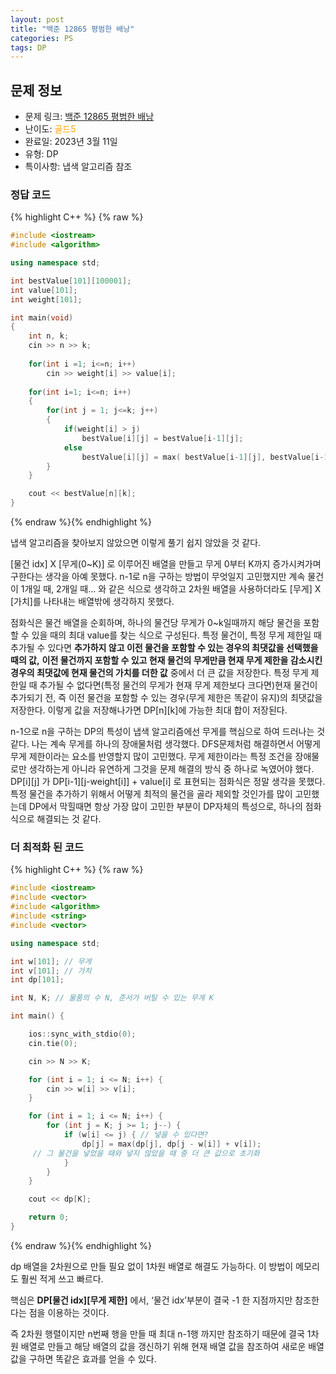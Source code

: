 ```yaml
---
layout: post
title: "백준 12865 평범한 배낭"
categories: PS
tags: DP
---
```


## 문제 정보
- 문제 링크: [백준 12865 평범한 배낭](https://www.acmicpc.net/problem/12865)
- 난이도: <span style="color:#FFA500">골드5</span>
- 완료일: 2023년 3월 11일
- 유형: DP
- 특이사항: 냅색 알고리즘 참조

### 정답 코드

{% highlight C++ %} {% raw %}
```C++
#include <iostream>
#include <algorithm>

using namespace std;

int bestValue[101][100001];
int value[101];
int weight[101];

int main(void)
{
	int n, k;
	cin >> n >> k;
	
	for(int i =1; i<=n; i++)
		cin >> weight[i] >> value[i];
		
	for(int i=1; i<=n; i++)
	{
		for(int j = 1; j<=k; j++)
		{			
			if(weight[i] > j)
				bestValue[i][j] = bestValue[i-1][j];
			else 
				bestValue[i][j] = max( bestValue[i-1][j], bestValue[i-1][j-weight[i]] + value[i] );
		}
	}

	cout << bestValue[n][k];
}
```
{% endraw %}{% endhighlight %}

냅색 알고리즘을 찾아보지 않았으면 이렇게 풀기 쉽지 않았을 것 같다.

[물건 idx] X [무게(0~K)] 로 이루어진 배열을 만들고 무게 0부터 K까지 증가시켜가며 구한다는 생각을 아예 못했다. n-1로 n을 구하는 방법이 무엇일지 고민했지만 계속 물건이 1개일 때, 2개일 때… 와 같은 식으로 생각하고 2차원 배열을 사용하더라도 [무게] X [가치]를 나타내는 배열밖에 생각하지 못했다.

점화식은 물건 배열을 순회하며, 하나의 물건당 무게가 0~k일때까지 해당 물건을 포함할 수 있을 때의 최대 value를 찾는 식으로 구성된다. 특정 물건이, 특정 무게 제한일 때 추가될 수 있다면 **추가하지 않고 이전 물건을 포함할 수 있는 경우의 최댓값을 선택했을 때의 값,** **이전 물건까지 포함할 수 있고 현재 물건의 무게만큼 현재 무게 제한을 감소시킨 경우의 최댓값에 현재 물건의 가치를 더한 값** 중에서 더 큰 값을 저장한다. 특정 무게 제한일 때 추가될 수 없다면(특정 물건의 무게가 현재 무게 제한보다 크다면)현재 물건이 추가되기 전, 즉 이전 물건을 포함할 수 있는 경우(무게 제한은 똑같이 유지)의 최댓값을 저장한다. 이렇게 값을 저장해나가면 DP[n][k]에 가능한 최대 합이 저장된다.

n-1으로 n을 구하는 DP의 특성이 냅색 알고리즘에선 무게를 핵심으로 하여 드러나는 것 같다. 나는 계속 무게를 하나의 장애물처럼 생각했다. DFS문제처럼 해결하면서 어떻게 무게 제한이라는 요소를 반영할지 많이 고민했다. 무게 제한이라는 특정 조건을 장애물로만 생각하는게 아니라 유연하게 그것을 문제 해결의 방식 중 하나로 녹였어야 했다. DP[i][j] 가 DP[i-1][j-weight[i]] + value[i] 로 표현되는 점화식은 정말 생각을 못했다. 특정 물건을 추가하기 위해서 어떻게 최적의 물건을 골라 제외할 것인가를 많이 고민했는데 DP에서 막힐때면 항상 가장 많이 고민한 부분이 DP자체의 특성으로, 하나의 점화식으로 해결되는 것 같다. 

### 더 최적화 된 코드

{% highlight C++ %} {% raw %}
```C++
#include <iostream>
#include <vector>
#include <algorithm>
#include <string>
#include <vector>

using namespace std;

int w[101]; // 무게
int v[101]; // 가치
int dp[101];

int N, K; // 물품의 수 N, 준서가 버틸 수 있는 무게 K

int main() {

	ios::sync_with_stdio(0);
	cin.tie(0);

	cin >> N >> K;

	for (int i = 1; i <= N; i++) {
		cin >> w[i] >> v[i];
	}

	for (int i = 1; i <= N; i++) {
		for (int j = K; j >= 1; j--) {
			if (w[i] <= j) { // 넣을 수 있다면?
				dp[j] = max(dp[j], dp[j - w[i]] + v[i]);
	 // 그 물건을 넣었을 때와 넣지 않았을 때 중 더 큰 값으로 초기화
			}
		}
	}

	cout << dp[K];

	return 0;
}
```
{% endraw %}{% endhighlight %}

dp 배열을 2차원으로 만들 필요 없이 1차원 배열로 해결도 가능하다. 이 방법이 메모리도 훨씬 적게 쓰고 빠르다.

핵심은 **DP[물건 idx][무게 제한]** 에서, ‘물건 idx’부분이 결국 -1 한 지점까지만 참조한다는 점을 이용하는 것이다.

즉 2차원 행렬이지만 n번째 행을 만들 때 최대 n-1행 까지만 참조하기 때문에 결국 1차원 배열로 만들고 해당 배열의 값을 갱신하기 위해 현재 배열 값을 참조하여 새로운 배열 값을 구하면 똑같은 효과를 얻을 수 있다.
